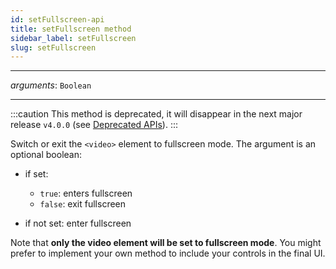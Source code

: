 ```yaml
---
id: setFullscreen-api
title: setFullscreen method
sidebar_label: setFullscreen
slug: setFullscreen
---
```


---

_arguments_: `Boolean`

---

:::caution
This method is deprecated, it will disappear in the next major
release `v4.0.0` (see [Deprecated APIs](./deprecated.md)).
:::

Switch or exit the `<video>` element to fullscreen mode. The argument is an
optional boolean:

- if set:

  - `true`: enters fullscreen
  - `false`: exit fullscreen

- if not set: enter fullscreen

Note that **only the video element will be set to fullscreen mode**. You might
prefer to implement your own method to include your controls in the final UI.

